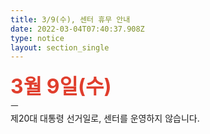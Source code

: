 ```yaml
---
title: 3/9(수), 센터 휴무 안내
date: 2022-03-04T07:40:37.908Z
type: notice
layout: section_single
---
```

<p><span style="font-size: 24pt; color: #e03e2d;"><strong>3월 9일(수)</strong></span><br />ㅡ<br />제20대 대통령 선거일로, 센터를 운영하지 않습니다.</p>
<p>&nbsp;</p>